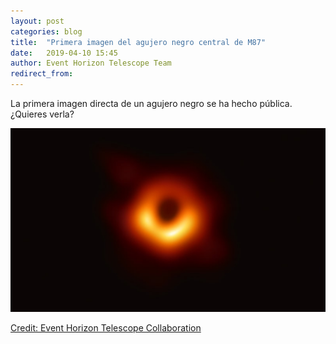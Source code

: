 ```yaml
---
layout: post
categories: blog
title:  "Primera imagen del agujero negro central de M87"
date:   2019-04-10 15:45
author: Event Horizon Telescope Team
redirect_from:
---
```


<div>
  La primera imagen directa de un agujero negro se ha hecho pública. ¿Quieres verla?
</div>

**![image](/img/blog/2019-04-10-EHT/bh-m87.jpg)**

<p style="text-align: justify"><a href="https://eventhorizontelescope.org/">Credit: Event Horizon Telescope Collaboration</a></p>
